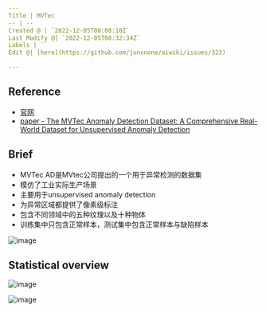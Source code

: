 ```yaml
---
Title | MVTec
-- | --
Created @ | `2022-12-05T08:08:10Z`
Last Modify @| `2022-12-05T08:32:34Z`
Labels | ``
Edit @| [here](https://github.com/junxnone/aiwiki/issues/323)

---
```

## Reference

- [官网](https://www.mvtec.com/company/research/datasets/mvtec-ad/)
- [paper - The MVTec Anomaly Detection Dataset: A Comprehensive Real-World Dataset for Unsupervised Anomaly Detection](https://link.springer.com/content/pdf/10.1007/s11263-020-01400-4.pdf)

## Brief

- MVTec AD是MVtec公司提出的一个用于异常检测的数据集
- 模仿了工业实际生产场景
- 主要用于unsupervised anomaly detection
- 为异常区域都提供了像素级标注
- 包含不同领域中的五种纹理以及十种物体
- 训练集中只包含正常样本，测试集中包含正常样本与缺陷样本

![image](https://user-images.githubusercontent.com/2216970/205585319-c7795dcd-891d-4e86-b1f3-d3f3196997f3.png)

## Statistical overview

![image](https://user-images.githubusercontent.com/2216970/205589876-dc4aabd8-8842-42aa-a9b2-f3fbcabe0a16.png)

![image](https://user-images.githubusercontent.com/2216970/205590065-093a52ae-cf60-4486-a5a6-dd410ae5f2a4.png)

